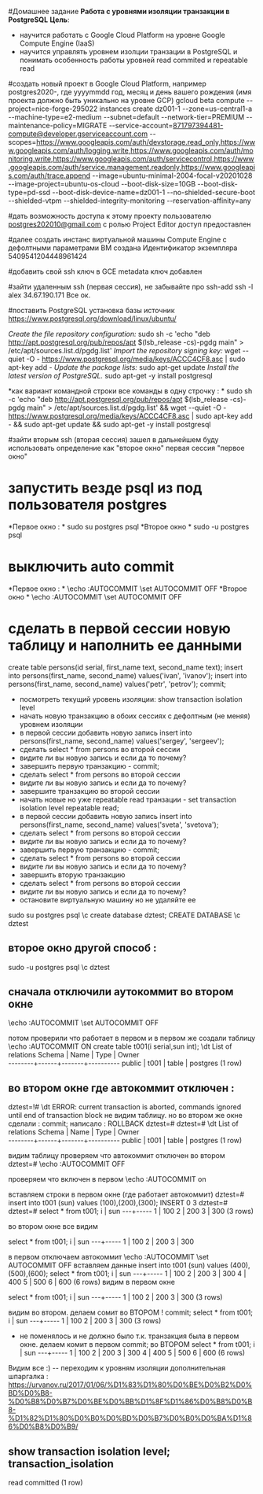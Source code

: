 #Домашнее задание
**Работа с уровнями изоляции транзакции в PostgreSQL**
**Цель**: 
- научится работать с Google Cloud Platform на уровне Google Compute Engine (IaaS)
- научится управлять уровнем изолции транзации в PostgreSQL и понимать особенность работы уровней read commited и repeatable read


#создать новый проект в Google Cloud Platform, например postgres2020-<yyyymmdd>, где yyyymmdd год, месяц и день вашего рождения (имя проекта должно быть уникально на уровне GCP)
gcloud beta compute --project=nice-forge-295022 instances create dz001-1 --zone=us-central1-a --machine-type=e2-medium --subnet=default --network-tier=PREMIUM --maintenance-policy=MIGRATE --service-account=871797394481-compute@developer.gserviceaccount.com --scopes=https://www.googleapis.com/auth/devstorage.read_only,https://www.googleapis.com/auth/logging.write,https://www.googleapis.com/auth/monitoring.write,https://www.googleapis.com/auth/servicecontrol,https://www.googleapis.com/auth/service.management.readonly,https://www.googleapis.com/auth/trace.append --image=ubuntu-minimal-2004-focal-v20201028 --image-project=ubuntu-os-cloud --boot-disk-size=10GB --boot-disk-type=pd-ssd --boot-disk-device-name=dz001-1 --no-shielded-secure-boot --shielded-vtpm --shielded-integrity-monitoring --reservation-affinity=any
	
#дать возможность доступа к этому проекту пользователю postgres202010@gmail.com с ролью Project Editor
доступ предоставлен 

#далее создать инстанс виртуальной машины Compute Engine с дефолтными параметрами
ВМ создана 
Идентификатор экземпляра
5409541204448961424

#добавить свой ssh ключ в GCE metadata
ключ добавлен 

#зайти удаленным ssh (первая сессия), не забывайте про ssh-add
ssh -l alex 34.67.190.171
Все ок. 

#поставить PostgreSQL
установка базы 
источник 
https://www.postgresql.org/download/linux/ubuntu/

*Create the file repository configuration:*
sudo sh -c 'echo "deb http://apt.postgresql.org/pub/repos/apt $(lsb_release -cs)-pgdg main" > /etc/apt/sources.list.d/pgdg.list'
 *Import the repository signing key:*
wget --quiet -O - https://www.postgresql.org/media/keys/ACCC4CF8.asc | sudo apt-key add -
*Update the package lists:*
sudo apt-get update
*Install the latest version of PostgreSQL.*
sudo apt-get -y install postgresql

*как вариант командной строки все команды в одну строчку : *
sudo sh -c 'echo "deb http://apt.postgresql.org/pub/repos/apt $(lsb_release -cs)-pgdg main" > /etc/apt/sources.list.d/pgdg.list' && wget --quiet -O - https://www.postgresql.org/media/keys/ACCC4CF8.asc | sudo apt-key add - && sudo apt-get update && sudo apt-get -y install postgresql


#зайти вторым ssh (вторая сессия)
зашел
в дальнейшем буду использовать определение как "второе окно"
первая сессия "первое окно"

# запустить везде psql из под пользователя postgres
*Первое окно : * 
sudo su postgres
 psql 
*Второе окно *
 sudo  -u postgres psql
 
# выключить auto commit
*Первое окно : * 
\echo :AUTOCOMMIT
\set AUTOCOMMIT OFF
*Второе окно *
\echo :AUTOCOMMIT
\set AUTOCOMMIT OFF
 

# сделать в первой сессии новую таблицу и наполнить ее данными
create table persons(id serial, first_name text, second_name text);
insert into persons(first_name, second_name) values('ivan', 'ivanov');
insert into persons(first_name, second_name) values('petr', 'petrov');
commit;

- посмотреть текущий уровень изоляции: show transaction isolation level
- начать новую транзакцию в обоих сессиях с дефолтным (не меняя) уровнем изоляции
- в первой сессии добавить новую запись
insert into persons(first_name, second_name) values('sergey', 'sergeev');
- сделать select * from persons во второй сессии
- видите ли вы новую запись и если да то почему?
- завершить первую транзакцию - commit;
- сделать select * from persons во второй сессии
- видите ли вы новую запись и если да то почему?
- завершите транзакцию во второй сессии
- начать новые но уже repeatable read транзации - set transaction isolation level repeatable read;
- в первой сессии добавить новую запись
insert into persons(first_name, second_name) values('sveta', 'svetova');
- сделать select * from persons во второй сессии
- видите ли вы новую запись и если да то почему?
- завершить первую транзакцию - commit;
- сделать select * from persons во второй сессии
- видите ли вы новую запись и если да то почему?
- завершить вторую транзакцию
- сделать select * from persons во второй сессии
- видите ли вы новую запись и если да то почему?
- остановите виртуальную машину но не удаляйте ее



 sudo su postgres
 psql 
 \c
 create database dztest;
CREATE DATABASE
 \c dztest 
 
  ## второе окно другой способ : 
 sudo  -u postgres psql
\c dztest 
## сначала отключили аутокоммит во втором окне 
\echo :AUTOCOMMIT
\set AUTOCOMMIT OFF

потом проверили что работает в первом и в первом же создали таблицу 
 \echo :AUTOCOMMIT
 ON
  create table t001(i serial,sun int);
  \dt
        List of relations
 Schema | Name | Type  |  Owner   
--------+------+-------+----------
 public | t001 | table | postgres
(1 row)

## во втором окне где автокоммит отключен : 
 
dztest=!# \dt
ERROR:  current transaction is aborted, commands ignored until end of transaction block
не видим таблицу. 
но во втором же окне сделали : 
commit;
написало : ROLLBACK
dztest=# 
dztest=# \dt
        List of relations
 Schema | Name | Type  |  Owner   
--------+------+-------+----------
 public | t001 | table | postgres
(1 row)

видим таблицу 
проверяем что автокоммит отключен во втором 
dztest=# \echo :AUTOCOMMIT
OFF

проверяем что включен в первом 
 \echo :AUTOCOMMIT
on

вставляем строки в первом окне (где работает автокоммит)
dztest=# insert into t001 (sun) values (100),(200),(300);
INSERT 0 3
dztest=# 
dztest=# select * from t001;
 i | sun 
---+-----
 1 | 100
 2 | 200
 3 | 300
(3 rows)

во втором окне все видим 

select * from t001;
 i | sun 
---+-----
 1 | 100
 2 | 200
 3 | 300

в первом отключаем автокоммит 
\echo :AUTOCOMMIT
\set AUTOCOMMIT OFF 
вставляем данные 
 insert into t001 (sun) values (400),(500),(600);
 select * from t001;
 i | sun 
---+-----
 1 | 100
 2 | 200
 3 | 300
 4 | 400
 5 | 500
 6 | 600
(6 rows)
видим в первом окне 

select * from t001;
 i | sun 
---+-----
 1 | 100
 2 | 200
 3 | 300
(3 rows)

видим во втором. делаем сомит во ВТОРОМ ! 
commit;
select * from t001;
 i | sun 
---+-----
 1 | 100
 2 | 200
 3 | 300
(3 rows)
- не поменялось 
и не должно было т.к. транзакция была в первом окне. 
делаем комит в первом 
commit; 
во ВТОРОМ 
select * from t001;
 i | sun 
---+-----
 1 | 100
 2 | 200
 3 | 300
 4 | 400
 5 | 500
 6 | 600
(6 rows)

Видим все :) 
-- переходим к уровням изоляции 
дополнительная шпаргалка : 
https://urvanov.ru/2017/01/06/%D1%83%D1%80%D0%BE%D0%B2%D0%BD%D0%B8-%D0%B8%D0%B7%D0%BE%D0%BB%D1%8F%D1%86%D0%B8%D0%B8-%D1%82%D1%80%D0%B0%D0%BD%D0%B7%D0%B0%D0%BA%D1%86%D0%B8%D0%B9/
 
  show transaction isolation level; 
 transaction_isolation 
-----------------------
 read committed
(1 row)

 